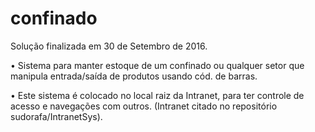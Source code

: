 # confinado
Solução finalizada em 30 de Setembro de 2016.

•	Sistema para manter estoque de um confinado ou qualquer setor que manipula entrada/saída de produtos usando cód. de barras.

•	Este sistema é colocado no local raiz da Intranet, para ter controle de acesso e navegações com outros. (Intranet citado no repositório sudorafa/IntranetSys).

